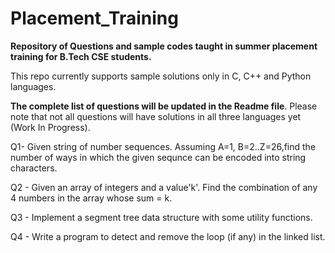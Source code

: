 # Placement_Training
<b>Repository of Questions and sample codes taught in summer placement training for B.Tech CSE students.</b>

This repo currently supports sample solutions only in C, C++ and Python languages.

<b>The complete list of questions will be updated in the Readme file</b>. 
Please note that not all questions will have solutions in all three languages yet (Work In Progress).

Q1- Given string of number sequences. Assuming A=1, B=2..Z=26,find the number of ways in which the given sequnce can be encoded into string characters.

Q2 - Given an array of integers and a value'k'. Find the combination of any 4 numbers in the array whose sum = k.  

Q3 - Implement a segment tree data structure with some utility functions.

Q4 - Write a program to detect and remove the loop (if any) in the linked list.